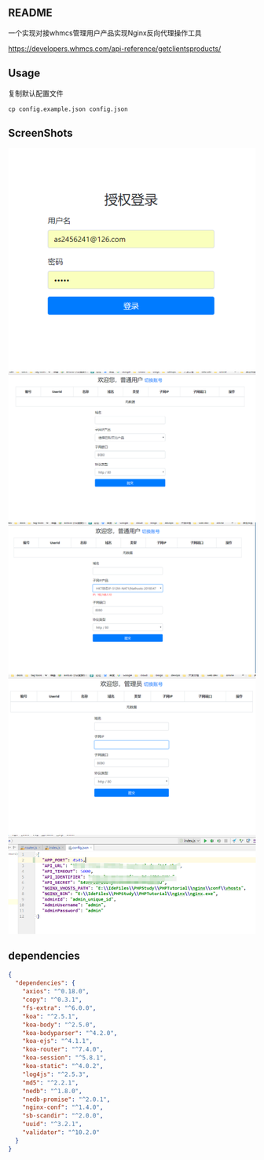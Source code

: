 ## README
一个实现对接whmcs管理用户产品实现Nginx反向代理操作工具


https://developers.whmcs.com/api-reference/getclientsproducts/


## Usage
复制默认配置文件
```
cp config.example.json config.json
```

## ScreenShots
![](./screemshots/1.png)
![](./screemshots/2.png)
![](./screemshots/3.png)
![](./screemshots/4.png)
![](./screemshots/5.png)

## dependencies
```json
{
  "dependencies": {
    "axios": "^0.18.0",
    "copy": "^0.3.1",
    "fs-extra": "^6.0.0",
    "koa": "^2.5.1",
    "koa-body": "^2.5.0",
    "koa-bodyparser": "^4.2.0",
    "koa-ejs": "^4.1.1",
    "koa-router": "^7.4.0",
    "koa-session": "^5.8.1",
    "koa-static": "^4.0.2",
    "log4js": "^2.5.3",
    "md5": "^2.2.1",
    "nedb": "^1.8.0",
    "nedb-promise": "^2.0.1",
    "nginx-conf": "^1.4.0",
    "sb-scandir": "^2.0.0",
    "uuid": "^3.2.1",
    "validator": "^10.2.0"
  }
}
```